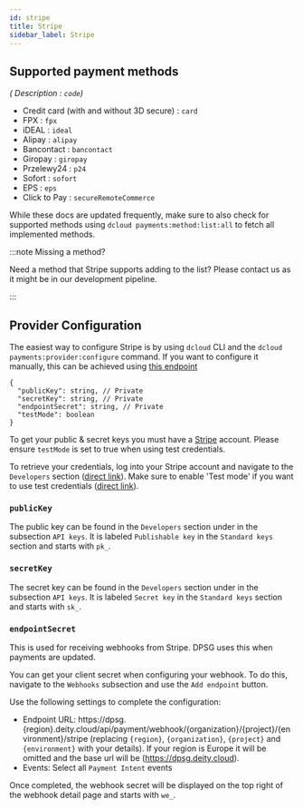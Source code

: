 ```yaml
---
id: stripe
title: Stripe
sidebar_label: Stripe
---
```


## Supported payment methods

*( Description : `code`)*

- Credit card (with and without 3D secure) : `card`
- FPX : `fpx`
- iDEAL : `ideal`
- Alipay : `alipay`
- Bancontact : `bancontact`
- Giropay : `giropay`
- Przelewy24 : `p24`
- Sofort : `sofort`
- EPS : `eps`
- Click to Pay : `secureRemoteCommerce`

While these docs are updated frequently, make sure to also check for supported methods using `dcloud payments:method:list:all` to fetch all implemented methods.

:::note Missing a method?

Need a method that Stripe supports adding to the list? Please contact us as it might be in our development pipeline.

:::

## Provider Configuration

The easiest way to configure Stripe is by using `dcloud` CLI and the `dcloud payments:provider:configure` command. If you want to configure it manually, this can be achieved using [this endpoint](https://dpsg.deity.cloud/#/Management/EnvironmentPaymentProviderController_stripe_create)


```
{
  "publicKey": string, // Private
  "secretKey": string, // Private
  "endpointSecret": string, // Private
  "testMode": boolean
}
```

To get your public &amp; secret keys you must have a [Stripe](https://dashboard.stripe.com/dashboard) account.  Please ensure `testMode` is set to true when using test credentials.

To retrieve your credentials, log into your Stripe account and navigate to the `Developers` section ([direct link](https://dashboard.stripe.com/apikeys)). Make sure to enable 'Test mode' if you want to use test credentials ([direct link](https://dashboard.stripe.com/test/apikeys)).


### `publicKey`

The public key can be found in the `Developers` section under in the subsection `API keys`. It is labeled `Publishable key` in the `Standard keys` section and starts with `pk_`.

### `secretKey`

The secret key can be found in the `Developers` section under in the subsection `API keys`. It is labeled `Secret key` in the `Standard keys` section and 
starts with `sk_`.

### `endpointSecret`

This is used for receiving webhooks from Stripe. DPSG uses this when payments are updated.

You can get your client secret when configuring your webhook. To do this, navigate to the `Webhooks` subsection and use the `Add endpoint` button.

Use the following settings to complete the configuration:

- Endpoint URL: https://dpsg.{region}.deity.cloud/api/payment/webhook/{organization}/{project}/{environment}/stripe (replacing `{region}`, `{organization}`, `{project}` and `{environment}` with your details). If your region is Europe it will be omitted and the base url will be (https://dpsg.deity.cloud).
- Events: Select all `Payment Intent` events

Once completed, the webhook secret will be displayed on the top right of the webhook detail page and starts with `we_`.